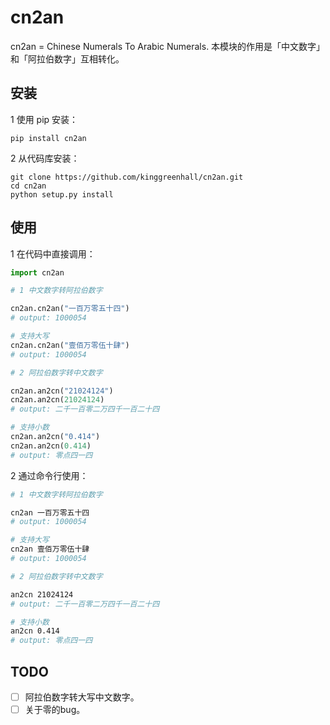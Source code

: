 # cn2an

cn2an = Chinese Numerals To Arabic Numerals.
本模块的作用是「中文数字」和「阿拉伯数字」互相转化。

## 安装

1 使用 pip 安装：

```shell
pip install cn2an
```

2 从代码库安装：
```shell
git clone https://github.com/kinggreenhall/cn2an.git
cd cn2an
python setup.py install
```

## 使用

1 在代码中直接调用：

```python
import cn2an

# 1 中文数字转阿拉伯数字

cn2an.cn2an("一百万零五十四")
# output: 1000054

# 支持大写
cn2an.cn2an("壹佰万零伍十肆")
# output: 1000054

# 2 阿拉伯数字转中文数字

cn2an.an2cn("21024124")
cn2an.an2cn(21024124)
# output: 二千一百零二万四千一百二十四

# 支持小数
cn2an.an2cn("0.414")
cn2an.an2cn(0.414)
# output: 零点四一四
```

2 通过命令行使用：

```bash
# 1 中文数字转阿拉伯数字

cn2an 一百万零五十四
# output: 1000054

# 支持大写
cn2an 壹佰万零伍十肆
# output: 1000054

# 2 阿拉伯数字转中文数字

an2cn 21024124
# output: 二千一百零二万四千一百二十四

# 支持小数
an2cn 0.414
# output: 零点四一四
```

## TODO

-   [ ] 阿拉伯数字转大写中文数字。
-   [ ] 关于零的bug。